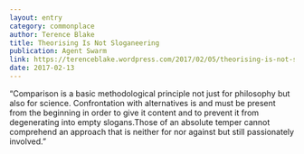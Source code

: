 ```yaml
---
layout: entry
category: commonplace
author: Terence Blake
title: Theorising Is Not Sloganeering
publication: Agent Swarm
link: https://terenceblake.wordpress.com/2017/02/05/theorising-is-not-sloganeering-against-facebook-hooligans/
date: 2017-02-13
---
```


“Comparison is a basic methodological principle not just for philosophy but also for science. Confrontation with alternatives is and must be present from the beginning in order to give it content and to prevent it from degenerating into empty slogans.Those of an absolute temper cannot comprehend an approach that is neither for nor against but still passionately involved.”

